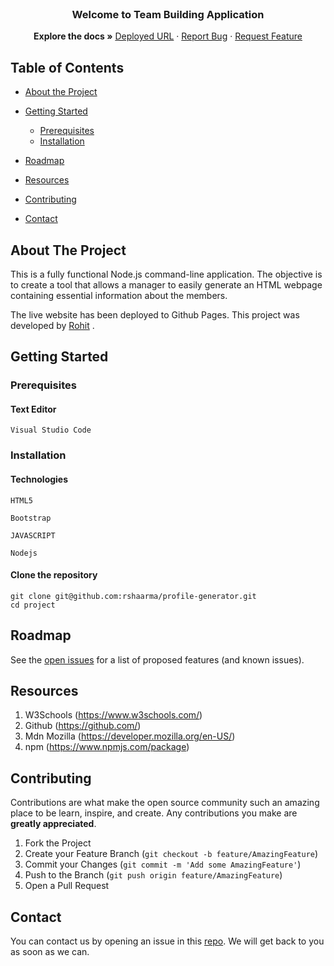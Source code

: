 <br />
  <h3 align="center">Welcome to Team Building Application</h3>

  <p align="center">
    <strong>Explore the docs »</strong>
    <a href="https://rshaarma.github.io/profile-generator/" target="_blank">Deployed URL</a>
    ·
    <a href="https://github.com/rshaarma/profile-generator/issues">Report Bug</a>
    ·
    <a href="https://github.com/rshaarma/profile-generator/issues">Request Feature</a>
  </p>

<!-- TABLE OF CONTENTS -->

## Table of Contents

- [About the Project](#about-the-project)

- [Getting Started](#getting-started)

  - [Prerequisites](#prerequisites)
  - [Installation](#installation)

- [Roadmap](#roadmap)
- [Resources](#resources)
- [Contributing](#contributing)
- [Contact](#contact)

## About The Project

This is a fully functional Node.js command-line application. The objective is to create a tool that allows a manager to easily generate an HTML webpage containing essential information about the members.

The live website has been deployed to
Github Pages. This project was developed by [Rohit](https://github.com/rshaarma) .

## Getting Started

### Prerequisites

#### Text Editor

```shell
Visual Studio Code
```

### Installation

#### Technologies

```shell
HTML5
```

```shell
Bootstrap
```

```shell
JAVASCRIPT
```

```shell
Nodejs
```

#### Clone the repository

```shell
git clone git@github.com:rshaarma/profile-generator.git
cd project
```

<!-- ROADMAP -->

## Roadmap

See the [open issues](https://github.com/rshaarma/profile-generator/issues) for a list of proposed features (and known issues).

## Resources

1. W3Schools (https://www.w3schools.com/)
2. Github (https://github.com/)
3. Mdn Mozilla (https://developer.mozilla.org/en-US/)
4. npm (https://www.npmjs.com/package)
<!-- CONTRIBUTING -->

## Contributing

Contributions are what make the open source community such an amazing place to be learn, inspire, and create. Any contributions you make are **greatly appreciated**.

1. Fork the Project
2. Create your Feature Branch (`git checkout -b feature/AmazingFeature`)
3. Commit your Changes (`git commit -m 'Add some AmazingFeature'`)
4. Push to the Branch (`git push origin feature/AmazingFeature`)
5. Open a Pull Request

## Contact

You can contact us by opening an issue in this [repo](https://github.com/rshaarma/profile-generator/issues). We will get back to you as soon as we can.
